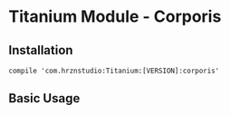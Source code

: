 # Titanium Module - Corporis

## Installation

```
compile 'com.hrznstudio:Titanium:[VERSION]:corporis'
```

## Basic Usage